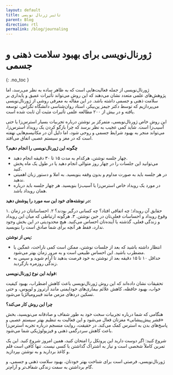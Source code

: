 ```yaml
---
layout: default
title: تاثیر ژرنال نویسی
parent: Blog
direction: rtl
permalink: /blog/journaling
---
```


# ژورنال‌نویسی برای بهبود سلامت ذهنی و جسمی
{: .no_toc }

ژورنال‌نویسی از جمله فعالیت‌هایی است که به ظاهر ساده به نظر می‌رسد، اما پژوهش‌های علمی متعدد نشان می‌دهند که این روش می‌تواند تأثیرات عمیق و پایداری بر سلامت ذهنی و جسمی داشته باشد. در این مقاله به معرفی روشی از ژورنال‌نویسی می‌پردازیم که توسط دکتر جیمز پن‌بیکر، استاد روان‌شناسی دانشگاه تگزاس، توسعه یافته و در بیش از ۲۰۰ مطالعه علمی تأثیرات مثبت آن ثابت شده است.

این روش خاص ژورنال‌نویسی، متمرکز بر نوشتن درباره تجربیات بسیار استرس‌زا یا حتی آسیب‌زا است. شاید کمی عجیب به نظر برسد که چرا بازگو کردن یک رویداد استرس‌زا، می‌تواند منجر به بهبود شرایط جسمی و روحی شود، اما دلیل آن در مکانیسم‌هایی نهفته است که در مغز و سیستم عصبی اتفاق می‌افتد.

**چگونه این ژورنال‌نویسی را انجام دهیم؟**

- چهار جلسه نوشتن، هرکدام به مدت ۱۵ تا ۳۰ دقیقه انجام دهید.
- می‌توانید این جلسات را در چهار روز متوالی انجام دهید یا در طول یک ماه پخش کنید.
- در هر جلسه باید به صورت مداوم و بدون وقفه بنویسید. به املا و دستور زبان اهمیتی ندهید.
- در مورد یک رویداد خاص استرس‌زا یا آسیب‌زا بنویسید. هر چهار جلسه باید درباره همان رویداد باشد.

**در نوشته‌های خود این سه مورد را پوشش دهید:**

۱. حقایق آن رویداد؛ چه اتفاقی افتاد؟ چه کسانی درگیر بودند؟
۲. احساساتتان در زمان وقوع رویداد و احساسات فعلی‌تان در حین نوشتن.
۳. هرگونه ارتباطی که میان این رویداد و زندگی فعلی، گذشته یا آینده‌تان احساس می‌کنید. هیچ محدودیتی در این بخش وجود ندارد، فقط هر آنچه برای شما صادق است را بنویسید.

**پس از نوشتن:**

- انتظار داشته باشید که بعد از جلسات نوشتن، ممکن است کمی ناراحت، غمگین یا مضطرب باشید. این احساس طبیعی است و به مرور زمان بهتر می‌شود.
- حداقل ۱۰ تا ۱۵ دقیقه بعد از نوشتن به خود فرصت بدهید تا آرام شوید و سپس به زندگی روزمره بازگردید.

**فواید این نوع ژورنال‌نویسی:**

تحقیقات نشان داده‌اند که این روش ژورنال‌نویسی باعث کاهش اضطراب، بهبود کیفیت خواب، بهبود حافظه، کاهش علائم بیماری‌های خودایمنی مانند آرتروز و لوپوس، و حتی تسکین دردهای مزمن مانند فیبرومیالژیا می‌شود.

**چرا این روش کار می‌کند؟**

هنگامی که شما درباره تجربیات سخت خود به طور شفاف و صادقانه می‌نویسید، بخش «قشر پیش‌پیشانی» مغزتان فعال می‌شود و این فعالیت به تنظیم بهتر سیستم عصبی و پاسخ‌های بدن به استرس کمک می‌کند. در حقیقت، روایت منسجم درباره تجربه استرس‌زا باعث کاهش سردرگمی ذهنی و فیزیولوژیکی شما می‌شود.

شروع کنید: اگر دوست دارید این پروتکل را امتحان کنید، همین امروز شروع کنید. این یک تمرین کاملاً شخصی است و نیاز به اشتراک گذاشتن با کسی نیست. تنها کافی است قلم و کاغذ بردارید و به نوشتن بپردازید.

ژورنال‌نویسی، فرصتی است برای شناخت بهتر خودتان، بهبود سلامت ذهنی و جسمی، و گام برداشتن به سمت زندگی شفاف‌تر و آرام‌تر.

